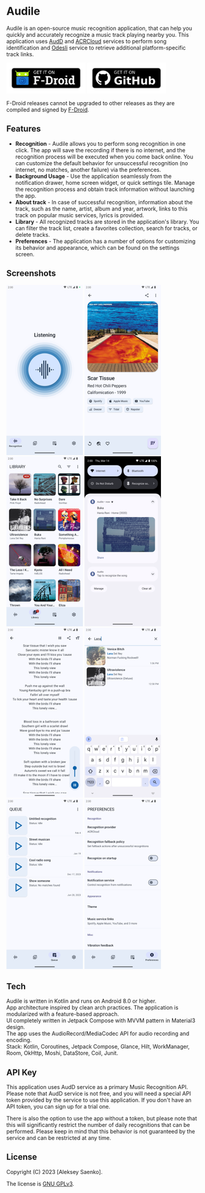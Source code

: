 # Audile

Audile is an open-source music recognition application, that can help you quickly and accurately recognize a music track playing nearby you.
This application uses [AudD](https://audd.io/) and [ACRCloud](https://www.acrcloud.com/) services to perform song identification and [Odesli](https://odesli.co/) service to retrieve additional platform-specific track links.

[<img src="./img/get-it-on-f-droid.png" alt="Get it on F-Droid" height="80">](https://f-droid.org/en/packages/com.mrsep.musicrecognizer/)
[<img src="./img/get-it-on-github.png" alt="Get it on GitHub" height="80">](https://github.com/aleksey-saenko/MusicRecognizer/releases/)

F-Droid releases cannot be upgraded to other releases as they are compiled and signed by [F-Droid](https://f-droid.org/docs/).

## Features

* **Recognition** - Audile allows you to perform song recognition in one click. The app will save the recording if there is no internet, and the recognition process will be executed when you come back online. You can customize the default behavior for unsuccessful recognition (no internet, no matches, another failure) via the preferences.
* **Background Usage** - Use the application seamlessly from the notification drawer, home screen widget, or quick settings tile. Manage the recognition process and obtain track information without launching the app.
* **About track** - In case of successful recognition, information about the track, such as the name, artist, album and year, artwork, links to this track on popular music services, lyrics is provided.
* **Library** - All recognized tracks are stored in the application's library. You can filter the track list, create a favorites collection, search for tracks, or delete tracks.
* **Preferences** - The application has a number of options for customizing its behavior and appearance, which can be found on the settings screen.

## Screenshots
[<img src="./fastlane/metadata/android/en-US/images/phoneScreenshots/00.png" width=200>](./fastlane/metadata/android/en-US/images/phoneScreenshots/00.png "Recognition screen")
[<img src="./fastlane/metadata/android/en-US/images/phoneScreenshots/01.png" width=200>](./fastlane/metadata/android/en-US/images/phoneScreenshots/01.png "Track screen")
[<img src="./fastlane/metadata/android/en-US/images/phoneScreenshots/02.png" width=200>](./fastlane/metadata/android/en-US/images/phoneScreenshots/02.png "Library screen")
[<img src="./fastlane/metadata/android/en-US/images/phoneScreenshots/03.png" width=200>](./fastlane/metadata/android/en-US/images/phoneScreenshots/03.png "Notification service")
[<img src="./fastlane/metadata/android/en-US/images/phoneScreenshots/04.png" width=200>](./fastlane/metadata/android/en-US/images/phoneScreenshots/04.png "Lyrics screen")
[<img src="./fastlane/metadata/android/en-US/images/phoneScreenshots/05.png" width=200>](./fastlane/metadata/android/en-US/images/phoneScreenshots/05.png "Library search")
[<img src="./fastlane/metadata/android/en-US/images/phoneScreenshots/06.png" width=200>](./fastlane/metadata/android/en-US/images/phoneScreenshots/06.png "Queue screen")
[<img src="./fastlane/metadata/android/en-US/images/phoneScreenshots/07.png" width=200>](./fastlane/metadata/android/en-US/images/phoneScreenshots/07.png "Preferences screen")

## Tech

Audile is written in Kotlin and runs on Android 8.0 or higher.  
App architecture inspired by clean arch practices. The application is modularized with a feature-based approach.  
UI completely written in Jetpack Compose with MVVM pattern in Material3 design.  
The app uses the AudioRecord/MediaCodec API for audio recording and encoding.  
Stack: Kotlin, Coroutines, Jetpack Compose, Glance, Hilt, WorkManager, Room, OkHttp, Moshi, DataStore, Coil, Junit.

## API Key

This application uses AudD service as a primary Music Recognition API. Please note that AudD service is not free, and you will need a special API token provided by the service to use this application. If you don't have an API token, you can sign up for a trial one.

There is also the option to use the app without a token, but please note that this will significantly restrict the number of daily recognitions that can be performed. Please keep in mind that this behavior is not guaranteed by the service and can be restricted at any time.

## License

Copyright (C) 2023 [Aleksey Saenko].

The license is [GNU GPLv3](LICENSE.md).
